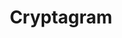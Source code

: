 ---
layout: post
title: Cryptagram
site: https://chrome.google.com/webstore/detail/cryptagram/adabfepaidfgaecmkcekhefdgjaihahc?hl=en
image: /lib/img/projects/cryptagram.jpg
creator:
  - name: Ian Spiro
    school: NYU
    twitter: 
    eboard: true
    current: false
  - name: Matt Tierney
    school: NYU
    twitter: 
    eboard: true
    current: false
launchdate:
demodays:
---